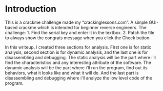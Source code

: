 # Introduction
This is a crackme challenge made my “crackinglessons.com”. A simple GUI-based crackme which is intended for beginner reverse engineers.
The challenge:
    1. Find the serial key and enter it in the textbox.
    2. Patch the file to always show the congrats message when you click the Check button.

In this writeup, I created three sections for analysis. First one is for static analysis, second section is for dynamic analysis, and the last one is for disassembling and debugging. The static analysis will be the part where i’ll find the characteristics and any interesting attribute of the software. 
The dynamic analysis will be the part where i’ll run the program, find out its behaviors, what it looks like and what it will do.
And the last part is disassembling and debugging where i'll analyze the low level code of the program.
